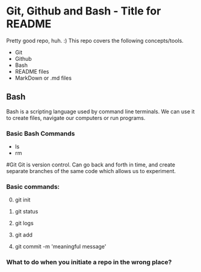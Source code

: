 # Git, Github and Bash - Title for README

Pretty good repo, huh. :)
This repo covers the following concepts/tools.
- Git
- Github
- Bash
- README files
- MarkDown or .md files


## Bash

Bash is a scripting language used by command line terminals.
We can use it to create files, navigate our computers or run programs.

### Basic Bash Commands
- ls
- rm



#Git
Git is version control.
Can go back and forth in time, and create separate branches of the same code which allows us to experiment.

### Basic commands:
0) git init
0) git status
0) git logs

1) git add
2) git commit -m 'meaningful message'


### What to do when you initiate a repo in the wrong place?
